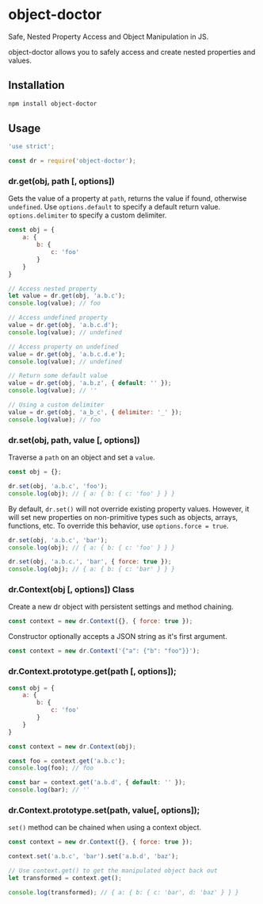 # object-doctor

Safe, Nested Property Access and Object Manipulation in JS.

object-doctor allows you to safely access and create nested properties and values.

## Installation

```bash
npm install object-doctor
```

## Usage

```js
'use strict';

const dr = require('object-doctor');
```

### dr.get(obj, path [, options])

Gets the value of a property at `path`, returns the value if found, otherwise `undefined`. Use `options.default` to specify a default return value. `options.delimiter` to specify a custom delimiter.

```js
const obj = {
    a: {
        b: {
            c: 'foo'
        }
    }
}

// Access nested property
let value = dr.get(obj, 'a.b.c');
console.log(value); // foo

// Access undefined property
value = dr.get(obj, 'a.b.c.d');
console.log(value); // undefined

// Access property on undefined
value = dr.get(obj, 'a.b.c.d.e');
console.log(value); // undefined

// Return some default value
value = dr.get(obj, 'a.b.z', { default: '' });
console.log(value); // ''

// Using a custom delimiter
value = dr.get(obj, 'a_b_c', { delimiter: '_' });
console.log(value); // foo
```

### dr.set(obj, path, value [, options])

Traverse a `path` on an object and set a `value`.

```js
const obj = {};

dr.set(obj, 'a.b.c', 'foo');
console.log(obj); // { a: { b: { c: 'foo' } } }
```

By default, `dr.set()` will not override existing property values. However, it will set new properties on non-primitive types such as objects, arrays, functions, etc. To override this behavior, use `options.force = true`.

 ```js
dr.set(obj, 'a.b.c', 'bar');
console.log(obj); // { a: { b: { c: 'foo' } } }

dr.set(obj, 'a.b.c.', 'bar', { force: true });
console.log(obj); // { a: { b: { c: 'bar' } } }
```

### dr.Context(obj [, options]) Class

Create a new dr object with persistent settings and method chaining.

```js
const context = new dr.Context({}, { force: true });
```

Constructor optionally accepts a JSON string as it's first argument.

```js
const context = new dr.Context('{"a": {"b": "foo"}}');
```

### dr.Context.prototype.get(path [, options]);

```js
const obj = {
    a: {
        b: {
            c: 'foo'
        }
    }
}

const context = new dr.Context(obj);

const foo = context.get('a.b.c');
console.log(foo); // foo

const bar = context.get('a.b.d', { default: '' });
console.log(bar); // ''
```

### dr.Context.prototype.set(path, value[, options]);

`set()` method can be chained when using a context object.

```js
const context = new dr.Context({}, { force: true });

context.set('a.b.c', 'bar').set('a.b.d', 'baz');

// Use context.get() to get the manipulated object back out
let transformed = context.get();

console.log(transformed); // { a: { b: { c: 'bar', d: 'baz' } } }
```
